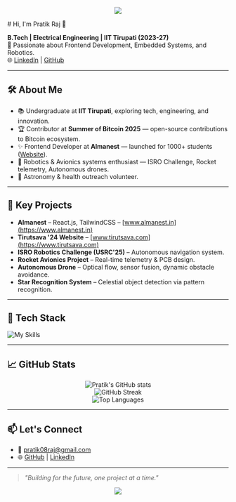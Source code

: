<p align="center">
  <img src="https://capsule-render.vercel.app/api?type=waving&color=gradient&text=Hello!&height=100&section=header"/>
</p>
# Hi, I'm Pratik Raj 👋

**B.Tech | Electrical Engineering | IIT Tirupati (2023-27)**  
🚀 Passionate about Frontend Development, Embedded Systems, and Robotics.  
🌐 [LinkedIn](https://www.linkedin.com/in/pratik-raj-295472280/) | [GitHub](https://github.com/0823pratik)

---

## 🛠 About Me
- 📚 Undergraduate at **IIT Tirupati**, exploring tech, engineering, and innovation.
- 🏆 Contributor at **Summer of Bitcoin 2025** — open-source contributions to Bitcoin ecosystem.
- ✨ Frontend Developer at **Almanest** — launched for 1000+ students ([Website](https://www.almanest.in)).
- 🚀 Robotics & Avionics systems enthusiast — ISRO Challenge, Rocket telemetry, Autonomous drones.
- 🌟 Astronomy & health outreach volunteer.

---

## 🧩 Key Projects
- **Almanest** – React.js, TailwindCSS – [www.almanest.in](https://www.almanest.in)
- **Tirutsava '24 Website** – [www.tirutsava.com](https://www.tirutsava.com)
- **ISRO Robotics Challenge (USRC'25)** – Autonomous navigation system.
- **Rocket Avionics Project** – Real-time telemetry & PCB design.
- **Autonomous Drone** – Optical flow, sensor fusion, dynamic obstacle avoidance.
- **Star Recognition System** – Celestial object detection via pattern recognition.

---

## 🔧 Tech Stack
![My Skills](https://skillicons.dev/icons?i=cpp,python,js,html,css,flutter,react,nextjs,tailwind,git,github,figma)

---

## 📈 GitHub Stats
<p align="center">
  <img src="https://github-readme-stats.vercel.app/api?username=0823pratik&show_icons=true&theme=radical" alt="Pratik's GitHub stats" />
  <br />
  <img src="https://github-readme-streak-stats.herokuapp.com/?user=0823pratik&theme=radical" alt="GitHub Streak" />
  <br />
  <img src="https://github-readme-stats.vercel.app/api/top-langs/?username=0823pratik&layout=compact&theme=radical" alt="Top Languages" />
</p>

---

## 📫 Let's Connect
- 📧 pratik08raj@gmail.com
- 🌐 [GitHub](https://github.com/0823pratik) | [LinkedIn](https://www.linkedin.com/in/pratik-raj-295472280/)

---

> *"Building for the future, one project at a time."*
<p align="center">
  <img src="https://capsule-render.vercel.app/api?type=waving&color=gradient&height=100&section=footer"/>
</p>
